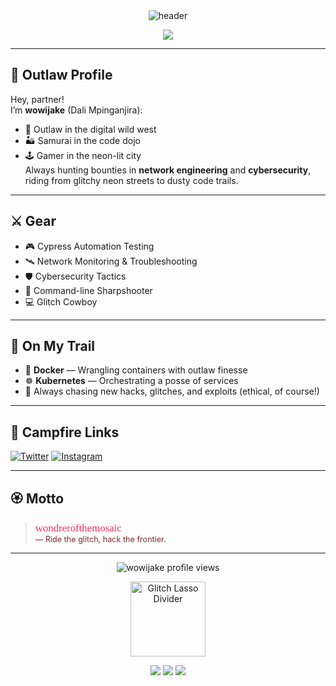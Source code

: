 <!-- Profile README for wowijake - Gamer Samurai Cyberpunk x Red Dead Redemption Aesthetic -->

<div align="center">
  <img src="https://capsule-render.vercel.app/api?type=waving&color=7D2A2A,1E1B18,FF2E63,00D2FF&height=180&section=header&text=Howdy!%20I'm%20wowijake%20🤠%F0%9F%8E%AE%F0%9F%94%91&fontSize=38&fontAlign=50&fontColor=F9E0BB&desc=Network+Engineering+%7C+Cybersecurity+Student+%F0%9F%94%92%F0%9F%8F%AF%EF%B8%8F&descAlign=50&descSize=22" alt="header"/>
</div>

<p align="center">
  <img src="https://readme-typing-svg.demolab.com?font=Fira+Mono&duration=3000&pause=800&color=FF2E63&center=true&vCenter=true&width=480&lines=%F0%9F%94%91+wondrerofthemosaic+%F0%9F%94%91;Hacking+the+wild+frontier...+%F0%9F%A7%AA%F0%9F%8F%AF%EF%B8%8F;Samurai+grit+%7C+Outlaw+heart+%7C+Gamer+mind">
</p>

---

## 🤠 Outlaw Profile

Hey, partner!  
I’m **wowijake** (Dali Mpinganjira):  
- 🌵 Outlaw in the digital wild west  
- 🏜️ Samurai in the code dojo  
- 🕹️ Gamer in the neon-lit city  
Always hunting bounties in **network engineering** and **cybersecurity**, riding from glitchy neon streets to dusty code trails.

---

## ⚔️ Gear

- 🎮 Cypress Automation Testing  
- 🛰️ Network Monitoring & Troubleshooting  
- 🛡️ Cybersecurity Tactics  
- 🤠 Command-line Sharpshooter  
- 💻 Glitch Cowboy

---

## 🧭 On My Trail

- 🐳 **Docker** — Wrangling containers with outlaw finesse  
- ☸️ **Kubernetes** — Orchestrating a posse of services  
- 👾 Always chasing new hacks, glitches, and exploits (ethical, of course!)

---

## 🔗 Campfire Links

<p>
  <a href="https://twitter.com/jeffy_dali" target="_blank"><img src="https://img.shields.io/badge/Twitter-1E1B18?style=for-the-badge&logo=twitter&logoColor=00D2FF&labelColor=7D2A2A" alt="Twitter"/></a>
  <a href="https://instagram.com/dali_mpinganjira" target="_blank"><img src="https://img.shields.io/badge/Instagram-FF2E63?style=for-the-badge&logo=instagram&logoColor=1E1B18&labelColor=00D2FF" alt="Instagram"/></a>
</p>

---

## 🏵️ Motto

> <span style="color:#FF2E63; font-family:serif; font-size:1.2em;">wondrerofthemosaic</span>  
> <span style="font-size:0.9em; color:#7D2A2A;">— Ride the glitch, hack the frontier.</span>

---

<div align="center">
  <img src="https://komarev.com/ghpvc/?username=wowijake&style=flat-square&color=FF2E63" alt="wowijake profile views"/>
</div>

<!-- Cyber-western glitch divider -->
<p align="center">
  <img src="https://media.giphy.com/media/v1.Y2lkPTc5MGI3NjExd3Jod2J4YXQyZ3g5Z2w3M3ltdDV5ZzBkZ3h6bTFlbXplc2RmcTNhOCZlcD12MV9naWZzX3NlYXJjaCZjdD1n/3o6Zt8zb1pQb0T2YBa/giphy.gif" alt="Glitch Lasso Divider" width="120"/>
</p>

<!-- Red Dead Redemption-style badge section -->
<p align="center">
  <img src="https://img.shields.io/badge/OUTLAW-RED?style=for-the-badge&logo=ghostery&logoColor=white&color=7D2A2A">
  <img src="https://img.shields.io/badge/SAMURAI-DOJO?style=for-the-badge&logo=nintendo-switch&logoColor=white&color=22356F">
  <img src="https://img.shields.io/badge/GAMER-GLITCH?style=for-the-badge&logo=steam&logoColor=white&color=00D2FF">
</p>

<!-- secret: 👁️ this README is being watched... -->
